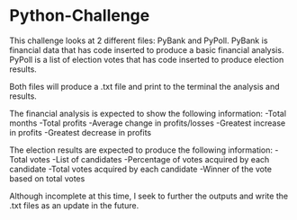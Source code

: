 # Python-Challenge

This challenge looks at 2 different files: PyBank and PyPoll.
PyBank is financial data that has code inserted to produce a basic financial analysis.
PyPoll is a list of election votes that has code inserted to produce election results.

Both files will produce a .txt file and print to the terminal the analysis and results. 

The financial analysis is expected to show the following information:
  -Total months
  -Total profits
  -Average change in profits/losses
  -Greatest increase in profits
  -Greatest decrease in profits
  
The election results are expected to produce the following information:
  -Total votes
  -List of candidates
  -Percentage of votes acquired by each candidate
  -Total votes acquired by each candidate
  -Winner of the vote based on total votes
  
Although incomplete at this time, I seek to further the outputs and write the .txt files as an update in the future.
